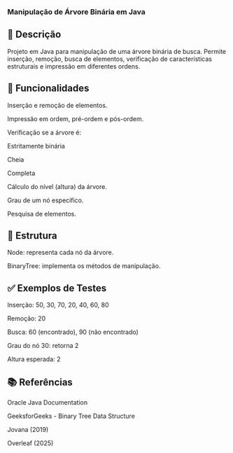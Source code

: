 ### Manipulação de Árvore Binária em Java

## 📌 Descrição
Projeto em Java para manipulação de uma árvore binária de busca. Permite inserção, remoção, busca de elementos, verificação de características estruturais e impressão em diferentes ordens.

## 🔧 Funcionalidades
Inserção e remoção de elementos.

Impressão em ordem, pré-ordem e pós-ordem.

Verificação se a árvore é:

Estritamente binária

Cheia

Completa

Cálculo do nível (altura) da árvore.

Grau de um nó específico.

Pesquisa de elementos.

## 🧱 Estrutura
Node: representa cada nó da árvore.

BinaryTree: implementa os métodos de manipulação.

## ✅ Exemplos de Testes
Inserção: 50, 30, 70, 20, 40, 60, 80

Remoção: 20

Busca: 60 (encontrado), 90 (não encontrado)

Grau do nó 30: retorna 2

Altura esperada: 2

## 📚 Referências
Oracle Java Documentation

GeeksforGeeks - Binary Tree Data Structure

Jovana (2019)

Overleaf (2025)
